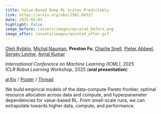 ```yaml
---
title: Value-Based Deep RL Scales Predictably
link: https://arxiv.org/abs/2502.04327
date: 2025-05-03
highlight: false
image_before: /assets/images/qscaled_before.png
image_after: /assets/images/qscaled_after.gif
---
```


[Oleh Rybkin](https://people.eecs.berkeley.edu/~oleh/),
[Michal Nauman](https://scholar.google.com/citations?user=GnEVRtQAAAAJ&hl=en),
**Preston Fu**,
[Charlie Snell](https://sea-snell.github.io/),
[Pieter Abbeel](https://people.eecs.berkeley.edu/~pabbeel/),
[Sergey Levine](https://people.eecs.berkeley.edu/~svlevine/),
[Aviral Kumar](https://aviralkumar2907.github.io/)

_International Conference on Machine Learning (ICML)_, 2025 \
_ICLR Robot Learning Workshop_, 2025 (**oral presentation**)

[arXiv](https://arxiv.org/abs/2502.04327) / [Poster](/assets/pdf/utd_scaling_poster_icml.pdf) / [Thread](https://x.com/_oleh/status/1889016893140516880)

We build empirical models of the data-compute Pareto frontier, optimal resource
allocation across data and compute, and hyperparameter dependencies for value-based
RL. From small-scale runs, we can extrapolate towards higher data, compute, and
performance.
